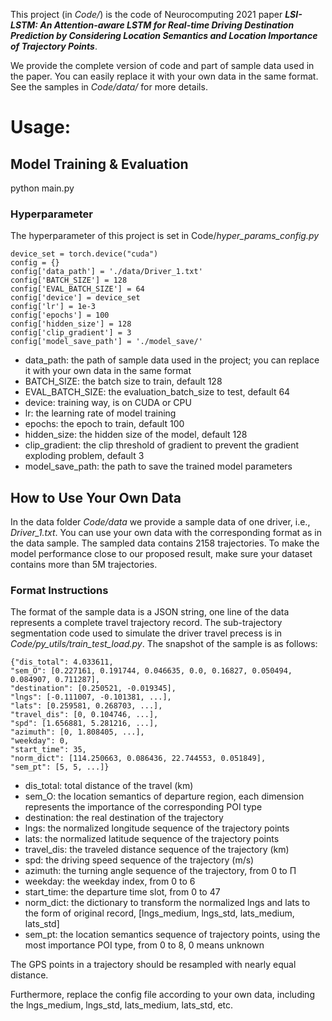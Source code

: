 This project (in *Code/*) is the code of Neurocomputing 2021 paper ***LSI-LSTM: An Attention-aware LSTM for Real-time Driving Destination Prediction by Considering Location Semantics and Location Importance of Trajectory Points***. 

We provide the complete version of code and part of sample data used in the paper. You can easily replace it with your own data in the same format. See the samples in *Code/data/* for more details.

# Usage:

## Model Training & Evaluation

python main.py

### Hyperparameter

The hyperparameter of this project is set in Code/*hyper_params_config.py*

```
device_set = torch.device("cuda")
config = {}
config['data_path'] = './data/Driver_1.txt'
config['BATCH_SIZE'] = 128
config['EVAL_BATCH_SIZE'] = 64
config['device'] = device_set
config['lr'] = 1e-3
config['epochs'] = 100
config['hidden_size'] = 128
config['clip_gradient'] = 3
config['model_save_path'] = './model_save/'
```

- data_path: the path of sample data used in the project; you can replace it with your own data in the same format
- BATCH_SIZE: the batch size to train, default 128
- EVAL_BATCH_SIZE: the evaluation_batch_size to test, default 64
- device: training way, is on CUDA or CPU
- lr: the learning rate of model training
- epochs: the epoch to train, default 100
- hidden_size: the hidden size of the model, default 128
- clip_gradient: the clip threshold of gradient to prevent the gradient exploding problem, default 3
- model_save_path: the path to save the trained model parameters

## How to Use Your Own Data

In the data folder *Code/data* we provide a sample data of one driver, i.e., *Driver_1.txt*. You can use your own data with the corresponding format as in the data sample. The sampled data contains 2158 trajectories. To make the model performance close to our proposed result, make sure your dataset contains more than 5M trajectories.

### Format Instructions

The format of the sample data is a JSON string, one line of the data represents a complete travel trajectory record. The sub-trajectory segmentation code used to simulate the driver travel precess is in *Code/py_utils/train_test_load.py*. The snapshot of the sample is as follows:

```
{"dis_total": 4.033611, 
"sem_O": [0.227161, 0.191744, 0.046635, 0.0, 0.16827, 0.050494, 0.084907, 0.711287],
"destination": [0.250521, -0.019345],
"lngs": [-0.111007, -0.101381, ...],
"lats": [0.259581, 0.268703, ...],
"travel_dis": [0, 0.104746, ...], 
"spd": [1.656881, 5.281216, ...], 
"azimuth": [0, 1.808405, ...], 
"weekday": 0, 
"start_time": 35, 
"norm_dict": [114.250663, 0.086436, 22.744553, 0.051849],
"sem_pt": [5, 5, ...]}
```

- dis_total: total distance of the travel (km)
- sem_O: the location semantics of departure region, each dimension represents the importance of the corresponding POI type
- destination: the real destination of the trajectory
- lngs: the normalized longitude sequence of the trajectory points
- lats: the normalized latitude sequence of the trajectory points
- travel_dis: the traveled distance sequence of the trajectory (km)
- spd: the driving speed sequence of the trajectory (m/s)
- azimuth: the turning angle sequence of the trajectory, from 0 to Π
- weekday: the weekday index, from 0 to 6
- start_time: the departure time slot, from 0 to 47
- norm_dict: the dictionary to transform the normalized lngs and lats to the form of original record, \[lngs_medium, lngs_std, lats_medium, lats_std\]
- sem_pt: the location semantics sequence of trajectory points, using the most importance POI type, from 0 to 8, 0 means unknown

The GPS points in a trajectory should be resampled with nearly equal distance.

Furthermore, replace the config file according to your own data, including the lngs_medium, lngs_std, lats_medium, lats_std, etc.
